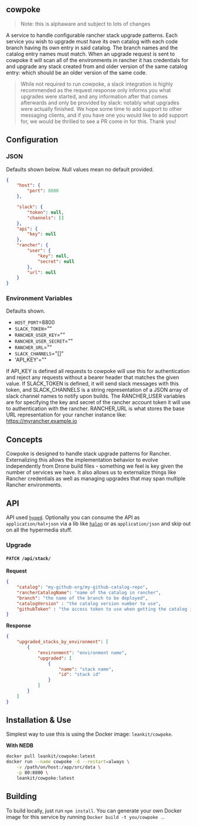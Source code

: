 ## cowpoke

> Note: this is alphaware and subject to lots of changes

A service to handle configurable rancher stack upgrade patterns. Each service you wish to upgrade must have its own catalog with each code branch having its own entry in said catalog. The branch names and the catalog entry names must match. When an upgrade request is sent to cowpoke it will scan all of the environments in rancher it has credentials for and upgrade any stack created from and older version of the same catalog entry: which should be an older version of the same code.


>While not required to run cowpoke, a slack integration is highly recommended as the request response only informs you what upgrades were started, and any information after that comes afterwards and only be provided by slack: notably what upgrades were actually finished. We hope some time to add support to other messaging clients, and if you have one you would like to add support for, we would be thrilled to see a PR come in for this. Thank you!

## Configuration

### JSON
Defaults shown below. Null values mean no default provided.
```json
{
	"host": {
		"port": 8800
	},

	"slack": {
		"token": null,
		"channels": []
	},
	"api": {
		"key": null
	},
	"rancher": {
		"user": {
			"key": null,
			"secret": null
		},
		"url": null
	}
}
```

### Environment Variables
Defaults shown.

 * `HOST_PORT`=8800
 * `SLACK_TOKEN`=""
 * `RANCHER_USER_KEY`=""
 * `RANCHER_USER_SECRET`=""
 * `RANCHER_URL`=""
 * `SLACK_CHANNELS`="[]"
 * 'API_KEY'=""

If API_KEY is defined all requests to cowpoke will use this for authentication and reject any requests without a bearer header that matches the given value.
If SLACK_TOKEN is defined, it will send slack messages with this token, and SLACK\_CHANNELS is a string representation of a JSON array of slack channel names to notify upon builds.
The RANCHER_USER variables are for specifying the key and secret of the rancher account token it will use to authentication with the rancher. 
RANCHER_URL is what stores the base URL representation for your rancher instance like: https://myrancher.example.io


## Concepts
Cowpoke is designed to handle stack upgrade patterns for Rancher. Externalizing this allows the implementation behavior to evolve independently from Drone build files - something we feel is key given the number of services we have. It also allows us to externalize things like Rancher credentials as well as managing upgrades that may span multiple Rancher environments.

## API
API used [`hyped`](https://github.com/LeanKit-Labs/hyped). Optionally you can consume the API as `application/hal+json` via a lib like [`halon`](https://github.com/LeanKit-Labs/halon) or as `application/json` and skip out on all the hypermedia stuff.

### Upgrade

#### `PATCH /api/stack/`

__Request__
```json
{
	"catalog": "my-github-org/my-github-catalog-repo",
	"rancherCatalogName": "name of the catalog in rancher",
	"branch": "the name of the branch to be deployed",
	"catalogVersion" : "the catalog version number to use",
	"githubToken" : "the access token to use when getting the catalog info"
}
```

__Response__
```json
{
	"upgraded_stacks_by_environment": [
        {
            "environment": "environment name",
            "upgraded": [
                {
                    "name": "stack name",
                    "id": "stack id"
                }
            ]
        }
    ]
}
```

## Installation & Use
Simplest way to use this is using the Docker image: `leankit/cowpoke`.

__With NEDB__

```bash
docker pull leankit/cowpoke:latest
docker run --name cowpoke -d --restart=always \
	-v /path/on/host:/app/src/data \
	-p 80:8800 \
	leankit/cowpoke:latest
```

## Building
To build locally, just run `npm install`. You can generate your own Docker image for this service by running `Docker build -t you/cowpoke .`.
